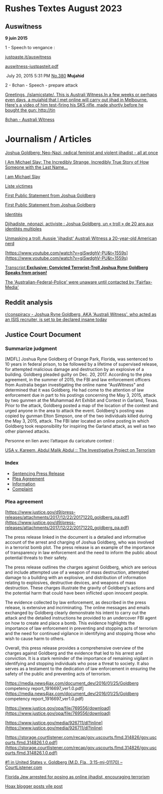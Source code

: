 # Rushes Textes August 2023

## Auswitness

**9 juin 2015**

1 - Speech to vengance : 

[justpaste.it/auswitness](Rushes%20Textes%20August%202023%202c7de127d54a4b20af396b1c8e003ee8/justpaste%20it%20auswitness%20289bba3da08040f5a5823583e0904044.md) 

[](https://justpaste.it/auswitness)

[auswitness-justpasteit.pdf](Rushes%20Textes%20August%202023%202c7de127d54a4b20af396b1c8e003ee8/auswitness-justpasteit.pdf)

 July 20, 2015 5:31 PM [No.](https://web.archive.org/web/20150809205618/https://8ch.net/islamicstate/res/380.html#380)[380](https://web.archive.org/web/20150809205618/https://8ch.net/islamicstate/res/380.html#q380) **Mujahid** 

2 - 8chan - Speech - prepare attack 

[Greetings, /islamicstate/.  This is Australi Witness.In a few weeks or perhaps even days, a mujahid that I met online will carry out jihad in Melbourne.  Here's a video of him test-firing his SKS rifle, made shortly before he bought the gun: http://tin](https://web.archive.org/web/20150809205618/https://8ch.net/islamicstate/res/380.html)

[8chan - Australi Witness](Rushes%20Textes%20August%202023%202c7de127d54a4b20af396b1c8e003ee8/8chan%20-%20Australi%20Witness%200b36cf0d109f457f8b4305e66c0aabf2.md)

# Journalism / Articles

[Joshua Goldberg: Neo-Nazi, radical feminist and violent jihadist - all at once](https://www.bbc.com/news/blogs-trending-34292809)

[I Am Michael Slay: The Incredibly Strange, Incredibly True Story of How Someone with the Last Name…](https://medium.com/@MoonMetropolis/i-am-michael-slay-the-incredibly-strange-incredibly-true-story-of-how-someone-with-the-last-name-e310d37c47d3)

[I am Michael Slay](Rushes%20Textes%20August%202023%202c7de127d54a4b20af396b1c8e003ee8/I%20am%20Michael%20Slay%20c1499d2fd3364875a2844f2e6105bd65.md)

[Liste victimes](Rushes%20Textes%20August%202023%202c7de127d54a4b20af396b1c8e003ee8/Liste%20victimes%2057b1a9710e1c42a19772ec53d08149fd.md)

[First Public Statement from Joshua Goldberg](https://medium.com/@MoonMetropolis/first-public-statement-from-joshua-goldberg-8bb061aa56a0)

[First Public Statement from Joshua Goldberg](Rushes%20Textes%20August%202023%202c7de127d54a4b20af396b1c8e003ee8/First%20Public%20Statement%20from%20Joshua%20Goldberg%20ff5751d9faa24ab58817ed0f994d4fae.md)

[Identités](Rushes%20Textes%20August%202023%202c7de127d54a4b20af396b1c8e003ee8/Identite%CC%81s%209b954fda24a64637884e7c0bf26a761f.md)

[Djihadiste, néonazi, activiste : Joshua Goldberg, un « troll » de 20 ans aux identités multiples](https://www.lemonde.fr/big-browser/article/2015/09/23/djihadiste-neonazi-activiste-joshua-goldberg-un-troll-de-20-ans-aux-identites-multiples_5991491_4832693.html)

[Unmasking a troll: Aussie 'jihadist' Australi Witness a 20-year-old American nerd](https://www.smh.com.au/national/unmasking-a-troll-aussie-jihadist-australi-witness-a-20yearold-american-nerd-20150909-gjil47.html)

[https://www.youtube.com/watch?v=giSwdghV-PU&t=1559s](https://www.youtube.com/watch?v=giSwdghV-PU&t=1559s)

[Transcript ****Exclusive: Convicted Terrorist-Troll Joshua Ryne Goldberg Speaks from prison!****](Rushes%20Textes%20August%202023%202c7de127d54a4b20af396b1c8e003ee8/Transcript%20Exclusive%20Convicted%20Terrorist-Troll%20Jos%2055da56d94279421f9b87f5c7dc875acb.md) 

[The 'Australian-Federal-Police' were unaware until contacted by 'Fairfax-Media'](https://schapelleisstillinnocentaustralia.blogspot.com/2015/09/the-australian-federal-police-were.html?spref=fb)

## Reddit analysis

[r/conspiracy - Joshua Ryne Goldberg, AKA 'Australi Witness', who acted as an ISIS recruiter, is set to be declared insane today](https://www.reddit.com/r/conspiracy/comments/3wsqte/joshua_ryne_goldberg_aka_australi_witness_who/)

## Justice Court Document

### Summarize judgment

[MDFL] Joshua Ryne Goldberg of Orange Park, Florida, was sentenced to 10 years in federal prison, to be followed by a lifetime of supervised release, for attempted malicious damage and destruction by an explosive of a building. Goldberg pleaded guilty on Dec. 20, 2017. According to the plea agreement, in the summer of 2015, the FBI and law enforcement officers from Australia began investigating the online name "AusWitness" and determined that it was Goldberg. He had come to the attention of law enforcement due in part to his postings concerning the May 3, 2015, attack by two gunmen at the Muhammad Art Exhibit and Contest in Garland, Texas. Prior to the attack, Goldberg posted a map of the location of the contest and urged anyone in the area to attack the event. Goldberg's posting was copied by gunman Elton Simpson, one of the two individuals killed during the May 3, 2015, attack. The FBI later located an online posting in which Goldberg took responsibility for inspiring the Garland attack, as well as two other planned attacks.

Personne en lien avec l’attaque du caricature contest : 

[USA v. Kareem, Abdul Malik Abdul :: The Investigative Project on Terrorism](https://www.investigativeproject.org/case/715/us-v-kareem)

### Index

- [Sentencing Press Release](https://www.investigativeproject.org/case_docs/us-v-goldberg/3743/sentencing-press-release.pdf)
- [Plea Agreement](https://www.investigativeproject.org/case_docs/us-v-goldberg/3742/plea-agreement.pdf)
- [Information](https://www.investigativeproject.org/case_docs/us-v-goldberg/3741/information.pdf)
- [Complaint](https://www.investigativeproject.org/case_docs/us-v-goldberg/3740/complaint.pdf)

### Plea agreement

[](https://www.justice.gov/usao-mdfl/press-release/file/1020556/download)

[https://www.justice.gov/d9/press-releases/attachments/2017/12/22/20171220_goldberg_pa.pdf](https://www.justice.gov/d9/press-releases/attachments/2017/12/22/20171220_goldberg_pa.pdf)

The press release linked in the document is a detailed and informative account of the arrest and charging of Joshua Goldberg, who was involved in a terrorist bomb plot. The press release is an example of the importance of transparency in law enforcement and the need to inform the public about potential threats to their safety.

The press release outlines the charges against Goldberg, which are serious and include attempted use of a weapon of mass destruction, attempted damage to a building with an explosive, and distribution of information relating to explosives, destructive devices, and weapons of mass destruction. These charges illustrate the gravity of Goldberg's actions and the potential harm that could have been inflicted upon innocent people.

The evidence collected by law enforcement, as described in the press release, is extensive and incriminating. The online messages and emails exchanged by Goldberg clearly demonstrate his intent to carry out the attack and the detailed instructions he provided to an undercover FBI agent on how to create and place a bomb. This evidence highlights the importance of law enforcement in preventing and stopping acts of terrorism and the need for continued vigilance in identifying and stopping those who wish to cause harm to others.

Overall, this press release provides a comprehensive overview of the charges against Goldberg and the evidence that led to his arrest and conviction. It is a stark reminder of the importance of remaining vigilant in identifying and stopping individuals who pose a threat to society. It also serves as a testament to the dedication of law enforcement in ensuring the safety of the public and preventing acts of terrorism.

[https://media.news4jax.com/document_dev/2016/01/25/Goldberg competency report_1916697_ver1.0.pdf](https://media.news4jax.com/document_dev/2016/01/25/Goldberg competency report_1916697_ver1.0.pdf)

[](https://www.justice.gov/opa/file/769556/download)

[https://www.justice.gov/opa/file/769556/download](https://www.justice.gov/opa/file/769556/download)

[](https://www.justice.gov/media/926711/dl?inline)

[https://www.justice.gov/media/926711/dl?inline](https://www.justice.gov/media/926711/dl?inline)

[https://storage.courtlistener.com/recap/gov.uscourts.flmd.314826/gov.uscourts.flmd.314826.1.0.pdf](https://storage.courtlistener.com/recap/gov.uscourts.flmd.314826/gov.uscourts.flmd.314826.1.0.pdf)

[#1 in United States v. Goldberg (M.D. Fla., 3:15-mj-01170) – CourtListener.com](https://storage.courtlistener.com/recap/gov.uscourts.flmd.314826/gov.uscourts.flmd.314826.1.0.pdf)

[Florida Jew arrested for posing as online jihadist, encouraging terrorism](https://www.timesofisrael.com/florida-jew-arrested-for-posing-as-online-jihadist-encouraging-terrorism/)

[Hoax blogger posts vile post](https://www.timesofisrael.com/hoax-blogger-posts-vile-post/)
